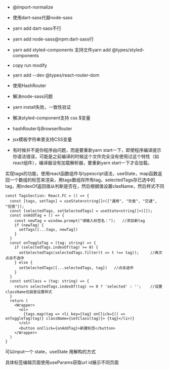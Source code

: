 # 
- @import-normalize
- 使用dart-sass代替node-sass
- yarn add dart-sass不行
- yarn add node-sass@npm:dart-sass行

- yarn add styled-components   支持文件yarn add @types/styled-components

- copy run modify

- yarn add --dev @types/react-router-dom

- 使用HashRouter

- 解决node-sass问题
- yarn install失败，一致性验证
- 解决styled-component支持 css $变量
- hashRouter与BrowserRouter
- jsx模板字符串里支持CSS变量
- 有时候并不是你程序由问题，而是要重新yarn start一下，即使程序编译提示你语法错误，可能是之前编译的时候这个文件完全没有使用过这个特性（如react组件），编译器没有加载解析器，要重新yarn start一下才会加载。


实现tags的功能，使用react函数组件与typescript语法，useState，map函数返回一个数组的标签来渲染，用tags数组存所有tag，selectedTags存已选中的tag，用indexOf返回值从判断是否在，然后根据值设置clasName，然后样式不同
```
const TagsSection: React.FC = () => {
  const [tags, setTags] = useState<string[]>(["通用", "饮食", "交通", "住宿"]);
  const [selectedTags, setSelectedTags] = useState<string[]>([]);
  const onAddTag = () => {
    const newTag = window.prompt("请输入标签名：");   //添加新tag
    if (newTag) {
      setTags([...tags, newTag])
    }
  }
  const onToggleTag = (tag: string) => {
    if (selectedTags.indexOf(tag) >= 0) {
      setSelectedTags(selectedTags.filter(t => t !== tag));     //再次点击不选中
    } else {
      setSelectedTags([...selectedTags, tag])   //点击选中
    }
  }
  const setClass = (tag: string) => {
    return selectedTags.indexOf(tag) >= 0 ? 'selected' : '';    //设置className也就是设置样式
  }
  return (
    <Wrapper>
      <ol>
        {tags.map(tag => <li key={tag} onClick={() => onToggleTag(tag)} className={setClass(tag)}> {tag}</li>)}
      </ol>
      <button onClick={onAddTag}>新建标签</button>
    </Wrapper>
  )
}
```

可以input一个 state，useState 用解构的方式

具体标签编辑页面使用useParams获取url id展示不同页面